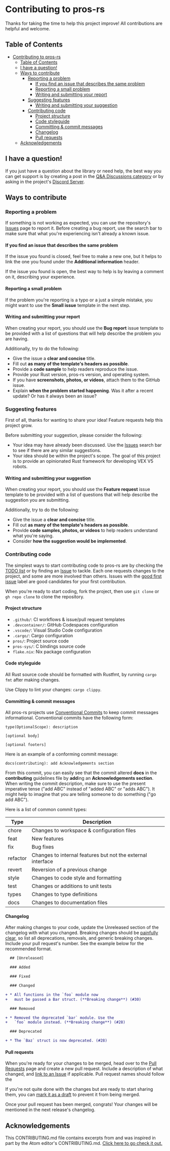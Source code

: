 # Contributing to pros-rs

Thanks for taking the time to help this project improve! All contributions are
helpful and welcome.

## Table of Contents

- [Contributing to pros-rs](#contributing-to-pros-rs)
  - [Table of Contents](#table-of-contents)
  - [I have a question!](#i-have-a-question)
  - [Ways to contribute](#ways-to-contribute)
    - [Reporting a problem](#reporting-a-problem)
      - [If you find an issue that describes the same problem](#if-you-find-an-issue-that-describes-the-same-problem)
      - [Reporting a small problem](#reporting-a-small-problem)
      - [Writing and submitting your report](#writing-and-submitting-your-report)
    - [Suggesting features](#suggesting-features)
      - [Writing and submitting your suggestion](#writing-and-submitting-your-suggestion)
    - [Contributing code](#contributing-code)
      - [Project structure](#project-structure)
      - [Code styleguide](#code-styleguide)
      - [Committing \& commit messages](#committing--commit-messages)
      - [Changelog](#changelog)
      - [Pull requests](#pull-requests)
  - [Acknowledgements](#acknowledgements)

## I have a question!

If you just have a question about the library or need help, the best way you can
get support is by creating a post in the [Q&A Discussions
category](https://github.com/pros-rs/pros-rs/discussions/categories/q-a) or by asking
in the project's [Discord Server][discord-server].

## Ways to contribute

### Reporting a problem

If something is not working as expected, you can use the repository's
[Issues][issues-page] page to report it. Before
creating a bug report, use the search bar to make sure that what you're
experiencing isn't already a known issue.

#### If you find an issue that describes the same problem

If the issue you found is closed, feel free to make a new one, but it helps
to link the one you found under the **Additional information** header.

If the issue you found is open, the best way to help is by leaving a
comment on it, describing your experience.

#### Reporting a small problem

If the problem you're reporting is a typo or a just a simple mistake, you might
want to use the **Small issue** template in the next step.

#### Writing and submitting your report

When creating your report, you should use the **Bug report** issue template to
be provided with a list of questions that will help describe the problem you are
having.

Additionally, try to do the following:

- Give the issue a **clear and concise** title.
- Fill out **as many of the template's headers as possible**.
- Provide a **code sample** to help readers reproduce the issue.
- Provide your Rust version, pros-rs version, and operating system.
- If you have **screenshots, photos, or videos**, attach them to the GitHub issue.
- Explain **when the problem started happening**. Was it after a recent update?
  Or has it always been an issue?

### Suggesting features

First of all, thanks for wanting to share your idea! Feature requests help this
project grow.

Before submitting your suggestion, please consider the following:

- Your idea may have already been discussed. Use the [Issues][issues-page]
  search bar to see if there are any similar suggestions.
- Your idea should be within the project's scope. The goal of this project is to
  provide an opinionated Rust framework for developing VEX V5 robots.

#### Writing and submitting your suggestion

When creating your report, you should use the **Feature request** issue template
to be provided with a list of questions that will help describe the suggestion
you are submitting.

Additionally, try to do the following:

- Give the issue a **clear and concise** title.
- Fill out **as many of the template's headers as possible**.
- Provide **code samples, photos, or videos** to help readers understand what
  you're saying.
- Consider **how the suggestion would be implemented**.


### Contributing code

The simplest ways to start contributing code to pros-rs are by checking the [TODO list](./TODO.md) or by finding an
[Issue][issues-page] to tackle. Each one requests changes to the project, and some are
more involved than others. Issues with the [good first
issue][first-issue-search] label are good candidates for your first
contribution.

When you're ready to start coding, fork the project, then use `git clone` or `gh repo clone` to clone the repository.

#### Project structure

- `.github/`: CI workflows & issue/pull request templates
- `.devcontainer/`: GitHub Codespaces configuration
- `.vscode/`: Visual Studio Code configuration
- `.cargo/`: Cargo configuration
- `pros/`: Project source code
- `pros-sys/`: C bindings source code
- `flake.nix`: Nix package configuration

#### Code styleguide

All Rust source code should be formatted with Rustfmt, by running `cargo fmt` after making changes.

Use Clippy to lint your changes: `cargo clippy`.

#### Committing & commit messages

All pros-rs projects use [Conventional Commits][conventional-commits-website]
to keep commit messages informational. Conventional commits have the following form:

```
type(OptionalScope): description

[optional body]

[optional footers]
```

Here is an example of a conforming commit message:

```
docs(contributing): add Acknowledgements section
```

From this commit, you can easily see that the commit altered **docs** in the
**contributing** guidelines file by **add**ing an **Acknowledgements section**.
When writing the commit description, make sure to use the present imperative
tense ("add ABC" instead of "added ABC" or "adds ABC"). It might help to imagine
that you are telling someone to do something ("go add ABC").

Here is a list of common commit types:

| Type | Description |
|------|------------|
| chore | Changes to workspace & configuration files |
| feat | New features |
| fix | Bug fixes |
| refactor | Changes to internal features but not the external interface |
| revert | Reversion of a previous change |
| style | Changes to code style and formatting |
| test | Changes or additions to unit tests |
| types | Changes to type definitions |
| docs | Changes to documentation files |

<!--
#### Unit tests

TODO
-->

#### Changelog

After making changes to your code, update the Unreleased section of the changelog with what you changed. Breaking changes should be [painfully clear][ignoring-deprecations], so list all deprecations, removals, and generic breaking changes. Include your pull request's number. See the example below for the recommended format.

```diff
  ## [Unreleased]

  ### Added

  ### Fixed

  ### Changed

+ * All functions in the `foo` module now
+   must be passed a Bar struct. (**Breaking change**) (#30)

  ### Removed

+ * Removed the deprecated `bar` module. Use the
+   `foo` module instead. (**Breaking change**) (#28)

  ### Deprecated

+ * The `Baz` struct is now deprecated. (#28)
```

#### Pull requests

When you're ready for your changes to be merged, head over to the [Pull
Requests][pr-page] page and create a new pull request. Include a description of
what changed, and [link to an Issue][link-to-issue-guide] if applicable. Pull request names should follow the

If you're not quite done with the changes but are ready to start sharing them, you can
[mark it as a draft][about-draft-prs] to prevent it from being merged.

Once your pull request has been merged, congrats! Your changes will be mentioned
in the next release's changelog.

## Acknowledgements

This CONTRIBUTING.md file contains excerpts from and was inspired in part by the
Atom editor's CONTRIBUTING.md. [Click here to go check it
out.][atom-contributing]

[discord-server]: https://discord.gg/DhfnWNX7ah
[issues-page]: https://github.com/pros-rs/pros-rs/issues
[pr-page]: https://github.com/pros-rs/pros-rs/pulls
[first-issue-search]:
    https://github.com/pros-rs/pros-rs/issues?q=is%3Aissue+is%3Aopen+label%3A%22good+first+issue%22
[conventional-commits-website]: https://conventionalcommits.org
[ignoring-deprecations]: https://keepachangelog.com/en/1.1.0/#ignoring-deprecations
[link-to-issue-guide]:
    https://docs.github.com/en/issues/tracking-your-work-with-issues/linking-a-pull-request-to-an-issue
[about-draft-prs]:
    https://docs.github.com/en/pull-requests/collaborating-with-pull-requests/proposing-changes-to-your-work-with-pull-requests/about-pull-requests#draft-pull-requests
[atom-contributing]: https://github.com/atom/atom/blob/master/CONTRIBUTING.md
